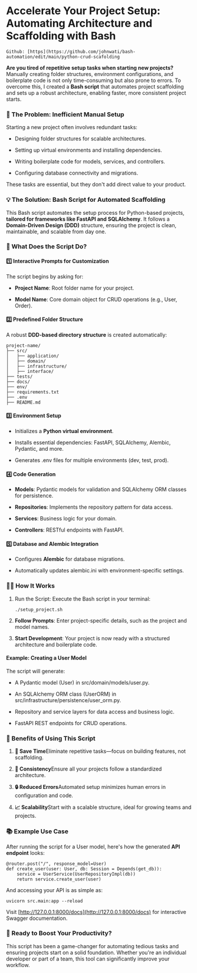 Accelerate Your Project Setup: Automating Architecture and Scaffolding with Bash
================================================================================

    Github: [https](https://github.com/johnwati/bash-automation/edit/main/python-crud-scafolding

**Are you tired of repetitive setup tasks when starting new projects?** Manually creating folder structures, environment configurations, and boilerplate code is not only time-consuming but also prone to errors. To overcome this, I created a **Bash script** that automates project scaffolding and sets up a robust architecture, enabling faster, more consistent project starts.

### 🚀 The Problem: Inefficient Manual Setup

Starting a new project often involves redundant tasks:

*   Designing folder structures for scalable architectures.
    
*   Setting up virtual environments and installing dependencies.
    
*   Writing boilerplate code for models, services, and controllers.
    
*   Configuring database connectivity and migrations.
    

These tasks are essential, but they don't add direct value to your product.

### 💡 The Solution: Bash Script for Automated Scaffolding

This Bash script automates the setup process for Python-based projects, **tailored for frameworks like FastAPI and SQLAlchemy**. It follows a **Domain-Driven Design (DDD)** structure, ensuring the project is clean, maintainable, and scalable from day one.

### 🔧 What Does the Script Do?

#### 1️⃣ **Interactive Prompts for Customization**

The script begins by asking for:

*   **Project Name**: Root folder name for your project.
    
*   **Model Name**: Core domain object for CRUD operations (e.g., User, Order).
    

#### 2️⃣ **Predefined Folder Structure**

A robust **DDD-based directory structure** is created automatically:

    project-name/
    ├── src/
    │   ├── application/
    │   ├── domain/
    │   ├── infrastructure/
    │   ├── interface/
    ├── tests/
    ├── docs/
    ├── env/
    ├── requirements.txt
    ├── .env
    ├── README.md


#### 3️⃣ **Environment Setup**

*   Initializes a **Python virtual environment**.
    
*   Installs essential dependencies: FastAPI, SQLAlchemy, Alembic, Pydantic, and more.
    
*   Generates .env files for multiple environments (dev, test, prod).
    

#### 4️⃣ **Code Generation**

*   **Models**: Pydantic models for validation and SQLAlchemy ORM classes for persistence.
    
*   **Repositories**: Implements the repository pattern for data access.
    
*   **Services**: Business logic for your domain.
    
*   **Controllers**: RESTful endpoints with FastAPI.
    

#### 5️⃣ **Database and Alembic Integration**

*   Configures **Alembic** for database migrations.
    
*   Automatically updates alembic.ini with environment-specific settings.
    

### 🧑‍💻 How It Works

1.  Run the Script: Execute the Bash script in your terminal:

        ./setup_project.sh

2.  **Follow Prompts**: Enter project-specific details, such as the project and model names.
    
3.  **Start Development**: Your project is now ready with a structured architecture and boilerplate code.
    

#### Example: Creating a User Model

The script will generate:

*   A Pydantic model (User) in src/domain/models/user.py.
    
*   An SQLAlchemy ORM class (UserORM) in src/infrastructure/persistence/user\_orm.py.
    
*   Repository and service layers for data access and business logic.
    
*   FastAPI REST endpoints for CRUD operations.
    

### 🌟 Benefits of Using This Script

1.  **🚀 Save Time**Eliminate repetitive tasks—focus on building features, not scaffolding.
    
2.  **🔄 Consistency**Ensure all your projects follow a standardized architecture.
    
3.  **🔒 Reduced Errors**Automated setup minimizes human errors in configuration and code.
    
4.  **📈 Scalability**Start with a scalable structure, ideal for growing teams and projects.
    

### 📚 Example Use Case

After running the script for a User model, here's how the generated **API endpoint** looks:

    @router.post("/", response_model=User)
    def create_user(user: User, db: Session = Depends(get_db)):
        service = UserService(UserRepositoryImpl(db))
        return service.create_user(user)


And accessing your API is as simple as:

    uvicorn src.main:app --reload
    

Visit [http://127.0.0.1:8000/docs](http://127.0.0.1:8000/docs) for interactive Swagger documentation.

### 🚀 Ready to Boost Your Productivity?

This script has been a game-changer for automating tedious tasks and ensuring projects start on a solid foundation. Whether you're an individual developer or part of a team, this tool can significantly improve your workflow.
